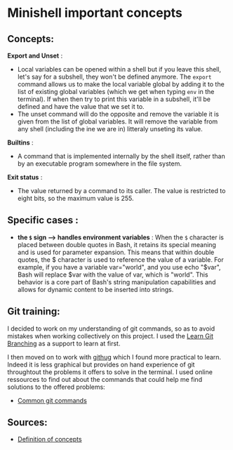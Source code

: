 # Minishell important concepts

## Concepts:

**Export and Unset** : 

- Local variables can be opened within a shell but if you leave this shell, let's say for a subshell, they won't be defined anymore. The ```export``` command allows us to make the local variable global by adding it to the list of existing global variables (which we get when typing ```env``` in the terminal). If when then try to print this variable in a subshell, it'll be defined and have the value that we set it to.
- The unset command will do the opposite and remove the variable it is given from the list of global variables. It will remove the variable from any shell (including the ine we are in) litteraly unseting its value.

**Builtins** : 

- A command that is implemented internally by the shell itself, rather than by an executable program somewhere in the file system. 

**Exit status** : 

- The value returned by a command to its caller. The value is restricted to eight bits, so the maximum value is 255. 

## Specific cases :

* **the ```$``` sign --> handles environment variables** : When the ```$``` character is placed between double quotes in Bash, it retains its special meaning and is used for parameter expansion. This means that within double quotes, the $ character is used to reference the value of a variable. For example, if you have a variable var="world", and you use echo "$var", Bash will replace $var with the value of var, which is "world". This behavior is a core part of Bash's string manipulation capabilities and allows for dynamic content to be inserted into strings.


## Git training:

I decided to work on my understanding of git commands, so as to avoid mistakes when working collectively on this project. I used the [Learn Git Branching](https://learngitbranching.js.org/) as a support to learn at first.

I then moved on to work with [githug](https://github.com/Gazler/githug) which I found more practical to learn. Indeed it is less graphical but provides on hand experience of git throughtout the problems it offers to solve in the terminal. I used online ressources to find out about the commands that could help me find solutions to the offered problems:
- [Common git commands](http://guides.beanstalkapp.com/version-control/common-git-commands.html)



## Sources:
- [Definition of concepts ](https://www.gnu.org/savannah-checkouts/gnu/bash/manual/bash.html#What-is-Bash_003f)